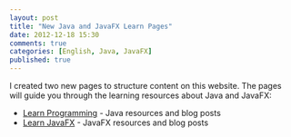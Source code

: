 ```yaml
---
layout: post
title: "New Java and JavaFX Learn Pages"
date: 2012-12-18 15:30
comments: true
categories: [English, Java, JavaFX]
published: true
---
```

I created two new pages to structure content on this website. The pages will guide you through the learning resources about Java and JavaFX:

* [Learn Programming](/projects/learn-programming) - Java resources and blog posts
* [Learn JavaFX](/projects/learn-javafx) - JavaFX resources and blog posts